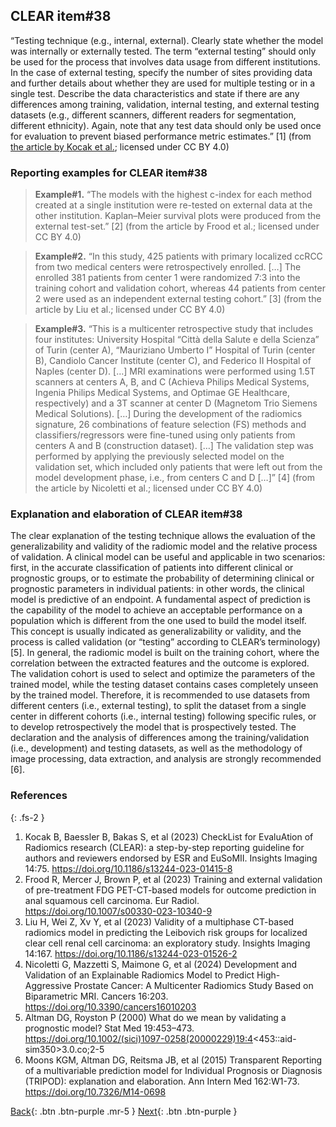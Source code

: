 ## CLEAR item#38


“Testing technique (e.g., internal, external). Clearly state whether the model was internally or externally tested. The term “external testing” should only be used for the process that involves data usage from different institutions. In the case of external testing, specify the number of sites providing data and further details about whether they are used for multiple testing or in a single test. Describe the data characteristics and state if there are any differences among training, validation, internal testing, and external testing datasets (e.g., different scanners, different readers for segmentation, different ethnicity). Again, note that any test data should only be used once for evaluation to prevent biased performance metric estimates.” [1] (from [the article by Kocak et al.](https://insightsimaging.springeropen.com/articles/10.1186/s13244-023-01415-8); licensed under CC BY 4.0)


### Reporting examples for CLEAR item#38

> **Example#1.** “The models with the highest c-index for each method created at a single institution were re-tested on external data at the other institution. Kaplan–Meier survival plots were produced from the external test-set.” [2] (from the article by Frood et al.; licensed under CC BY 4.0) 

> **Example#2.** “In this study, 425 patients with primary localized ccRCC from two medical centers were retrospectively enrolled. […] The enrolled 381 patients from center 1 were randomized 7:3 into the training cohort and validation cohort, whereas 44 patients from center 2 were used as an independent external testing cohort.” [3] (from the article by Liu et al.; licensed under CC BY 4.0)

> **Example#3.** “This is a multicenter retrospective study that includes four institutes: University Hospital “Città della Salute e della Scienza” of Turin (center A), “Mauriziano Umberto I” Hospital of Turin (center B), Candiolo Cancer Institute (center C), and Federico II Hospital of Naples (center D). […] MRI examinations were performed using 1.5T scanners at centers A, B, and C (Achieva Philips Medical Systems, Ingenia Philips Medical Systems, and Optimae GE Healthcare, respectively) and a 3T scanner at center D (Magnetom Trio Siemens Medical Solutions). […] During the development of the radiomics signature, 26 combinations of feature selection (FS) methods and classifiers/regressors were fine-tuned using only patients from centers A and B (construction dataset). […] The validation step was performed by applying the previously selected model on the validation set, which included only patients that were left out from the model development phase, i.e., from centers C and D […]” [4] (from the article by Nicoletti et al.; licensed under CC BY 4.0)

### Explanation and elaboration of CLEAR item#38

The clear explanation of the testing technique allows the evaluation of the generalizability and validity of the radiomic model and the relative process of validation. A clinical model can be useful and applicable in two scenarios: first, in the accurate classification of patients into different clinical or prognostic groups, or to estimate the probability of determining clinical or prognostic parameters in individual patients: in other words, the clinical model is predictive of an endpoint. A fundamental aspect of prediction is the capability of the model to achieve an acceptable performance on a population which is different from the one used to build the model itself. This concept is usually indicated as generalizability or validity, and the process is called validation (or “testing” according to CLEAR’s terminology) [5]. In general, the radiomic model is built on the training cohort, where the correlation between the extracted features and the outcome is explored. The validation cohort is used to select and optimize the parameters of the trained model, while the testing dataset contains cases completely unseen by the trained model. Therefore, it is recommended to use datasets from different centers (i.e., external testing), to split the dataset from a single center in different cohorts (i.e., internal testing) following specific rules, or to develop retrospectively the model that is prospectively tested. The declaration and the analysis of differences among the training/validation (i.e., development) and testing datasets, as well as the methodology of image processing, data extraction, and analysis are strongly recommended [6].

### References

{: .fs-2 }

1. 	Kocak B, Baessler B, Bakas S, et al (2023) CheckList for EvaluAtion of Radiomics research (CLEAR): a step-by-step reporting guideline for authors and reviewers endorsed by ESR and EuSoMII. Insights Imaging 14:75. https://doi.org/10.1186/s13244-023-01415-8
2. 	Frood R, Mercer J, Brown P, et al (2023) Training and external validation of pre-treatment FDG PET-CT-based models for outcome prediction in anal squamous cell carcinoma. Eur Radiol. https://doi.org/10.1007/s00330-023-10340-9
3. 	Liu H, Wei Z, Xv Y, et al (2023) Validity of a multiphase CT-based radiomics model in predicting the Leibovich risk groups for localized clear cell renal cell carcinoma: an exploratory study. Insights Imaging 14:167. https://doi.org/10.1186/s13244-023-01526-2
4. 	Nicoletti G, Mazzetti S, Maimone G, et al (2024) Development and Validation of an Explainable Radiomics Model to Predict High-Aggressive Prostate Cancer: A Multicenter Radiomics Study Based on Biparametric MRI. Cancers 16:203. https://doi.org/10.3390/cancers16010203
5. 	Altman DG, Royston P (2000) What do we mean by validating a prognostic model? Stat Med 19:453–473. https://doi.org/10.1002/(sici)1097-0258(20000229)19:4<453::aid-sim350>3.0.co;2-5
6. 	Moons KGM, Altman DG, Reitsma JB, et al (2015) Transparent Reporting of a multivariable prediction model for Individual Prognosis or Diagnosis (TRIPOD): explanation and elaboration. Ann Intern Med 162:W1-73. https://doi.org/10.7326/M14-0698


[Back](https://radiomic.github.io/CLEAR-E3/docs/Item2.html){: .btn .btn-purple .mr-5 }
[Next](https://radiomic.github.io/CLEAR-E3/docs/Item4.html){: .btn .btn-purple   }

